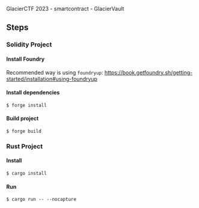 GlacierCTF 2023 - smartcontract - GlacierVault

## Steps

### Solidity Project

#### Install Foundry
Recommended way is using `foundryup`: https://book.getfoundry.sh/getting-started/installation#using-foundryup

#### Install dependencies

```shell
$ forge install
```

#### Build project
```shell
$ forge build
```

### Rust Project

#### Install
```shell
$ cargo install
```

#### Run
```shell
$ cargo run -- --nocapture
```
